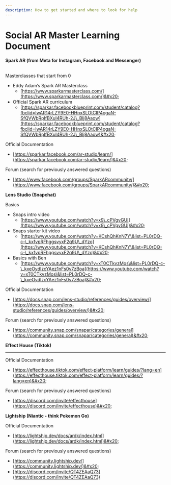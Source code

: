 ```yaml
---
description: How to get started and where to look for help
---
```


# Social AR Master Learning Document

**Spark AR (from Meta for Instagram, Facebook and Messenger)**

\
Masterclasses that start from 0&#x20;

* Eddy Adam’s Spark AR Masterclass&#x20;
  * [https://www.sparkarmasterclass.com/](https://www.sparkarmasterclass.com/)&#x20;
* Official Spark AR curriculum
  * [https://sparkar.facebookblueprint.com/student/catalog?fbclid=IwAR14rLZY9E0-HHnxSLOtCIP4ogaN-SfQVWbRpIfBXuI4RUh-2J\_Blj8Aaow](https://sparkar.facebookblueprint.com/student/catalog?fbclid=IwAR14rLZY9E0-HHnxSLOtCIP4ogaN-SfQVWbRpIfBXuI4RUh-2J\_Blj8Aaow)&#x20;

Official Documentation&#x20;

* [https://sparkar.facebook.com/ar-studio/learn/](https://sparkar.facebook.com/ar-studio/learn/)&#x20;

Forum (search for previously answered questions)

* [https://www.facebook.com/groups/SparkARcommunity/](https://www.facebook.com/groups/SparkARcommunity/)&#x20;



**Lens Studio (Snapchat)**



Basics&#x20;

* Snaps intro video
  * [https://www.youtube.com/watch?v=x9\_cPVgvGUI](https://www.youtube.com/watch?v=x9\_cPVgvGUI)&#x20;
* Snaps starter kit video&#x20;
  * [https://www.youtube.com/watch?v=KCshQhKnN7Y\&list=PL0rDQ-c-\_kxfvpRFhggsvyxF2q9U\_dYzo](https://www.youtube.com/watch?v=KCshQhKnN7Y\&list=PL0rDQ-c-\_kxfvpRFhggsvyxF2q9U\_dYzo)&#x20;
* Basics with Ben&#x20;
  * [https://www.youtube.com/watch?v=xT0CTkvzMos\&list=PL0rDQ-c-\_kxeOydIzcYAez1nFs0v7zBoa](https://www.youtube.com/watch?v=xT0CTkvzMos\&list=PL0rDQ-c-\_kxeOydIzcYAez1nFs0v7zBoa)&#x20;

Official Documentation&#x20;

* [https://docs.snap.com/lens-studio/references/guides/overview/](https://docs.snap.com/lens-studio/references/guides/overview/)&#x20;

Forum (search for previously answered questions)

* [https://community.snap.com/snapar/categories/general](https://community.snap.com/snapar/categories/general)&#x20;





**Effect House (Tiktok)**

****

Official Documentation&#x20;

* [https://effecthouse.tiktok.com/effect-platform/learn/guides/?lang=en](https://effecthouse.tiktok.com/effect-platform/learn/guides/?lang=en)&#x20;

Forum (search for previously answered questions)

* [https://discord.com/invite/effecthouse](https://discord.com/invite/effecthouse)&#x20;



**Lightship (Niantic - think Pokemon Go)**



Official Documentation

* [ ](https://lightship.dev/docs/ardk/index.html)[https://lightship.dev/docs/ardk/index.html](https://lightship.dev/docs/ardk/index.html)&#x20;

Forum (search for previously answered questions)

* &#x20;[https://community.lightship.dev/](https://community.lightship.dev/)&#x20;
* [https://discord.com/invite/QT4ZEAaQ73](https://discord.com/invite/QT4ZEAaQ73)
